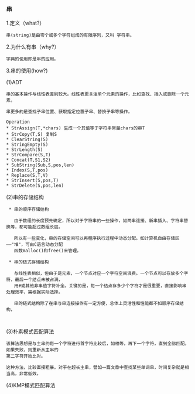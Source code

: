 ### 串
1.定义（what?）

``` 
串(string)是由零个或多个字符组成的有限序列，又叫 字符串。
```


2.为什么有串（why?）

  
 ```  
 字典的使用即是串的应用。  
 ```
3.串的使用(how?)
   
  (1)ADT
  ```
  串的基本操作与线性表差别较大。线性表更关注单个元素的操作，比如查找、插入或删除一个元素。
  
  串更多的是查找子串位置、获取指定位置子串、替换子串等操作。
  
  Operation
  * StrAssign(T,*chars) 生成一个其值等于字符串常量chars的串T
  * StrCopy(T,S) 复制S
  * ClearString(S)
  * StringEmpty(S)
  * StrLength(S)
  * StrCompare(S,T)
  * Concat(T,S1,S2)
  * SubString(Sub,S,pos,len)
  * Index(S,T,pos)
  * Replace(S,T,V)
  * StrInsert(S,pos,T)
  * StrDelete(S,pos,len)
  
  ```
  (2)串的存储结构
   ```
    * 串的顺序存储结构
      
      由于数组的长度预先确定，所以对于字符串的一些操作，如两串连接、新串插入、字符串替换等，都可能超过数组长度。
      
      所以有一些变化，串的存储空间可以再程序执行过程中动态分配。如计算机自由存储区——"堆"，可由C语言动态分配
      函数malloc()和free()来管理。
      
    * 串的链式存储结构
      
      与线性表相似，但由于是元素，一个节点对应一个字符空间浪费。一个节点可以存放多个字符，最后一个结点未被占满，
      用#或其他非串值字符补全。关键的是，每一个结点存多少个字符才是很重要，直接影响串处理效率，需根据实际选择。
      
      串的链式结构除了在串与串连接操作有一定方便，总体上灵活性和性能都不如顺序存储结构，
    
    
  ```
  
  (3)朴素模式匹配算法
  ```
  该算法思想是与主串的每一个字符进行首字符比较后，如相等，再下一个字符，直到全部匹配。如果失败，则重新从主串的
  第二字符开始比对。
  
  这种方法，比较直接粗暴。对于在超长主串，譬如一篇文章中查找某些单词串，时间复杂就是相当高，非常低效。
  ```
  
  (4)KMP模式匹配算法
